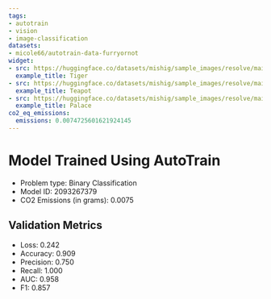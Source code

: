```yaml
---
tags:
- autotrain
- vision
- image-classification
datasets:
- micole66/autotrain-data-furryornot
widget:
- src: https://huggingface.co/datasets/mishig/sample_images/resolve/main/tiger.jpg
  example_title: Tiger
- src: https://huggingface.co/datasets/mishig/sample_images/resolve/main/teapot.jpg
  example_title: Teapot
- src: https://huggingface.co/datasets/mishig/sample_images/resolve/main/palace.jpg
  example_title: Palace
co2_eq_emissions:
  emissions: 0.0074725601621924145
---
```


# Model Trained Using AutoTrain

- Problem type: Binary Classification
- Model ID: 2093267379
- CO2 Emissions (in grams): 0.0075

## Validation Metrics

- Loss: 0.242
- Accuracy: 0.909
- Precision: 0.750
- Recall: 1.000
- AUC: 0.958
- F1: 0.857